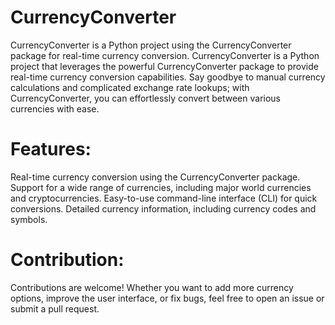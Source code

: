 # CurrencyConverter
CurrencyConverter is a Python project using the CurrencyConverter package for real-time currency conversion.
CurrencyConverter is a Python project that leverages the powerful CurrencyConverter package to provide real-time currency conversion capabilities. Say goodbye to manual currency calculations and complicated exchange rate lookups; with CurrencyConverter, you can effortlessly convert between various currencies with ease.

# Features:
Real-time currency conversion using the CurrencyConverter package.
Support for a wide range of currencies, including major world currencies and cryptocurrencies.
Easy-to-use command-line interface (CLI) for quick conversions.
Detailed currency information, including currency codes and symbols.

# Contribution:
Contributions are welcome! Whether you want to add more currency options, improve the user interface, or fix bugs, feel free to open an issue or submit a pull request.
